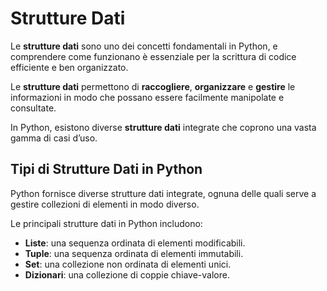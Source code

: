 # Strutture Dati

Le **strutture dati** sono uno dei concetti fondamentali in Python, e comprendere come funzionano è essenziale per la scrittura di codice efficiente e ben organizzato. 

Le **strutture dati** permettono di **raccogliere**, **organizzare** e **gestire** le informazioni in modo che possano essere facilmente manipolate e consultate. 

In Python, esistono diverse **strutture dati** integrate che coprono una vasta gamma di casi d’uso.

## Tipi di Strutture Dati in Python

Python fornisce diverse strutture dati integrate, ognuna delle quali serve a gestire collezioni di elementi in modo diverso. 

Le principali strutture dati in Python includono:

- **Liste**: una sequenza ordinata di elementi modificabili.
- **Tuple**: una sequenza ordinata di elementi immutabili.
- **Set**: una collezione non ordinata di elementi unici.
- **Dizionari**: una collezione di coppie chiave-valore.

